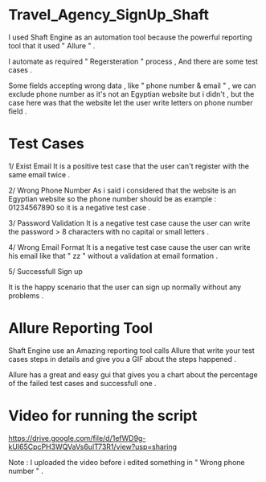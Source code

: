 # Travel_Agency_SignUp_Shaft

I used Shaft Engine as an automation tool because the powerful reporting tool that it used " Allure " .

I automate as required " Regersteration " process , And there are some test cases .

Some fields accepting wrong data , like " phone number & email " , we can exclude phone number as it's not an Egyptian website but i didn't , but the case here was that the website let the user write letters on phone number field .

# Test Cases
1/ Exist Email 
It is a positive test case that the user can't register with the same email twice .

2/ Wrong Phone Number
As i said i considered that the website is an Egyptian website so the phone number should be as example : 01234567890
so it is a negative test case .

3/ Password Validation
It is a negative test case cause the user can write the password > 8 characters with no capital or small letters .

4/ Wrong Email Format
It is a negative test case cause the user can write his email like that " zz " without a validation at email formation .

5/ Successfull Sign up 

It is the happy scenario that the user can sign up normally without any problems .  

# Allure Reporting Tool

Shaft Engine use an Amazing reporting tool calls Allure that write your test cases steps in details and give you a GIF about the steps happened .

Allure has a great and easy gui that gives you a chart about the percentage of the failed test cases and successfull one .

# Video for running the script

https://drive.google.com/file/d/1efWD9g-kUI65CpcPH3WQVaVs6ulT73R1/view?usp=sharing

Note : I uploaded the video before i edited something in " Wrong phone number " .
